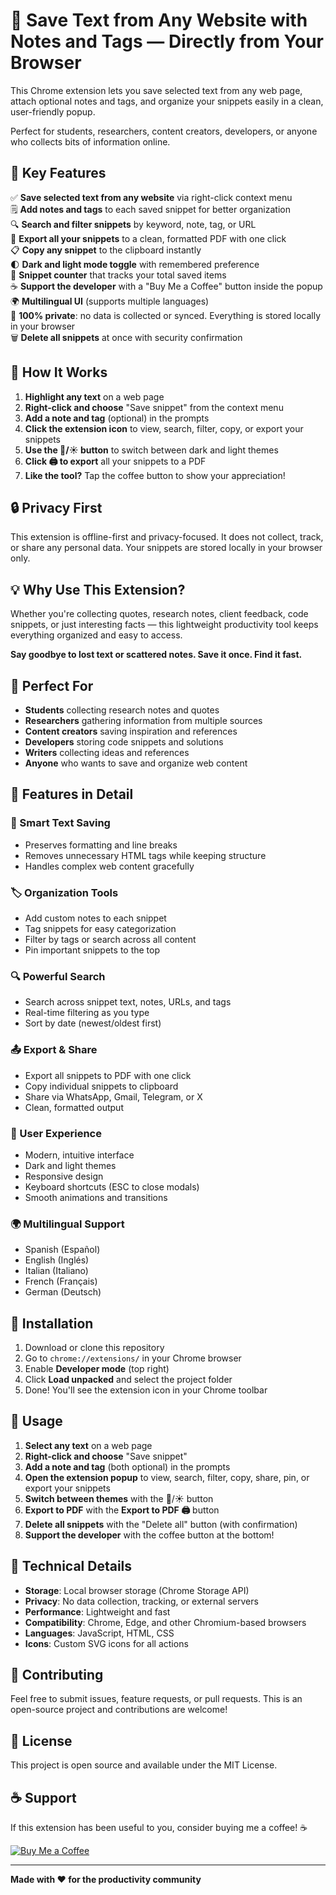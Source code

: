# 📝 Save Text from Any Website with Notes and Tags — Directly from Your Browser

This Chrome extension lets you save selected text from any web page, attach optional notes and tags, and organize your snippets easily in a clean, user-friendly popup.

Perfect for students, researchers, content creators, developers, or anyone who collects bits of information online.

## 🚀 Key Features

✅ **Save selected text from any website** via right-click context menu  
🗒️ **Add notes and tags** to each saved snippet for better organization  
🔍 **Search and filter snippets** by keyword, note, tag, or URL  
📁 **Export all your snippets** to a clean, formatted PDF with one click  
📋 **Copy any snippet** to the clipboard instantly  
🌓 **Dark and light mode toggle** with remembered preference  
🔢 **Snippet counter** that tracks your total saved items  
☕ **Support the developer** with a "Buy Me a Coffee" button inside the popup  
🌍 **Multilingual UI** (supports multiple languages)  
🔐 **100% private**: no data is collected or synced. Everything is stored locally in your browser  
🗑️ **Delete all snippets** at once with security confirmation  

## 🧠 How It Works

1. **Highlight any text** on a web page
2. **Right-click and choose** "Save snippet" from the context menu
3. **Add a note and tag** (optional) in the prompts
4. **Click the extension icon** to view, search, filter, copy, or export your snippets
5. **Use the 🌙/☀️ button** to switch between dark and light themes
6. **Click 🖨️ to export** all your snippets to a PDF
7. **Like the tool?** Tap the coffee button to show your appreciation!

## 🔒 Privacy First

This extension is offline-first and privacy-focused. It does not collect, track, or share any personal data. Your snippets are stored locally in your browser only.

## 💡 Why Use This Extension?

Whether you're collecting quotes, research notes, client feedback, code snippets, or just interesting facts — this lightweight productivity tool keeps everything organized and easy to access.

**Say goodbye to lost text or scattered notes. Save it once. Find it fast.**

## 🌟 Perfect For

- **Students** collecting research notes and quotes
- **Researchers** gathering information from multiple sources
- **Content creators** saving inspiration and references
- **Developers** storing code snippets and solutions
- **Writers** collecting ideas and references
- **Anyone** who wants to save and organize web content

## 🎨 Features in Detail

### 📝 Smart Text Saving
- Preserves formatting and line breaks
- Removes unnecessary HTML tags while keeping structure
- Handles complex web content gracefully

### 🏷️ Organization Tools
- Add custom notes to each snippet
- Tag snippets for easy categorization
- Filter by tags or search across all content
- Pin important snippets to the top

### 🔍 Powerful Search
- Search across snippet text, notes, URLs, and tags
- Real-time filtering as you type
- Sort by date (newest/oldest first)

### 📤 Export & Share
- Export all snippets to PDF with one click
- Copy individual snippets to clipboard
- Share via WhatsApp, Gmail, Telegram, or X
- Clean, formatted output

### 🎨 User Experience
- Modern, intuitive interface
- Dark and light themes
- Responsive design
- Keyboard shortcuts (ESC to close modals)
- Smooth animations and transitions

### 🌍 Multilingual Support
- Spanish (Español)
- English (Inglés)
- Italian (Italiano)
- French (Français)
- German (Deutsch)

## 🚀 Installation

1. Download or clone this repository
2. Go to `chrome://extensions/` in your Chrome browser
3. Enable **Developer mode** (top right)
4. Click **Load unpacked** and select the project folder
5. Done! You'll see the extension icon in your Chrome toolbar

## 📱 Usage

1. **Select any text** on a web page
2. **Right-click and choose** "Save snippet"
3. **Add a note and tag** (both optional) in the prompts
4. **Open the extension popup** to view, search, filter, copy, share, pin, or export your snippets
5. **Switch between themes** with the 🌙/☀️ button
6. **Export to PDF** with the **Export to PDF 🖨️** button
7. **Delete all snippets** with the "Delete all" button (with confirmation)
8. **Support the developer** with the coffee button at the bottom!

## 🔧 Technical Details

- **Storage**: Local browser storage (Chrome Storage API)
- **Privacy**: No data collection, tracking, or external servers
- **Performance**: Lightweight and fast
- **Compatibility**: Chrome, Edge, and other Chromium-based browsers
- **Languages**: JavaScript, HTML, CSS
- **Icons**: Custom SVG icons for all actions

## 🤝 Contributing

Feel free to submit issues, feature requests, or pull requests. This is an open-source project and contributions are welcome!

## 📄 License

This project is open source and available under the MIT License.

## ☕ Support

If this extension has been useful to you, consider buying me a coffee! ☕

[![Buy Me a Coffee](https://img.shields.io/badge/Buy%20Me%20a%20Coffee-%F0%9F%8D%94-yellow?style=for-the-badge)](https://coff.ee/freeextensions)

---

**Made with ❤️ for the productivity community** 